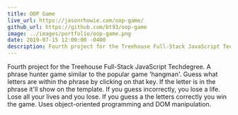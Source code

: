 ```yaml
---
title: OOP Game
live_url: https://jasonrhowie.com/oop-game/
github_url: https://github.com/bt93/oop-game
image: ../images/portfolio/oop-game.png
date: 2019-07-15 12:00:00 -0400
description: Fourth project for the Treehouse Full-Stack JavaScript Techdegree
---
```

Fourth project for the Treehouse Full-Stack JavaScript Techdegree. A phrase hunter game similar to the popular game 'hangman'. Guess what letters are within the phrase by clicking on that key. If the letter is in the phrase it'll show on the template. If you guess incorrectly, you lose a life. Lose all your lives and you lose. If you guess a the letters correctly you win the game. Uses object-oriented programming and DOM manipulation.